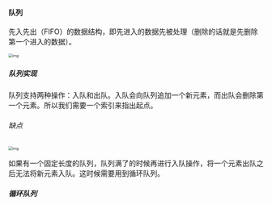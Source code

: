 #### 队列

先入先出（FIFO）的数据结构，即先进入的数据先被处理（删除的话就是先删除第一个进入的数据）。

<img src="https://aliyun-lc-upload.oss-cn-hangzhou.aliyuncs.com/aliyun-lc-upload/uploads/2018/08/14/screen-shot-2018-05-03-at-151021.png" alt="img" style="zoom:50%;" />

##### 队列实现

队列支持两种操作：入队和出队。入队会向队列追加一个新元素，而出队会删除第一个元素。所以我们需要一个索引来指出起点。

###### 缺点

<img src="https://aliyun-lc-upload.oss-cn-hangzhou.aliyuncs.com/aliyun-lc-upload/uploads/2018/07/21/screen-shot-2018-07-21-at-153713.png" alt="img" style="zoom:50%;" />

如果有一个固定长度的队列，队列满了的时候再进行入队操作，将一个元素出队之后无法将新元素入队。这时候需要用到循环队列。

##### 循环队列

